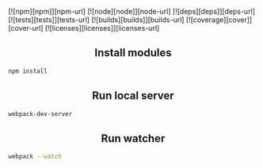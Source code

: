 [![npm][npm]][npm-url]
[![node][node]][node-url]
[![deps][deps]][deps-url]
[![tests][tests]][tests-url]
[![builds][builds]][builds-url]
[![coverage][cover]][cover-url]
[![licenses][licenses]][licenses-url]

<h2 align="center">Install modules</h2>

```bash
npm install
```

<h2 align="center">Run local server</h2>

```bash
webpack-dev-server
```

<h2 align="center">Run watcher</h2>

```bash
webpack --watch
```